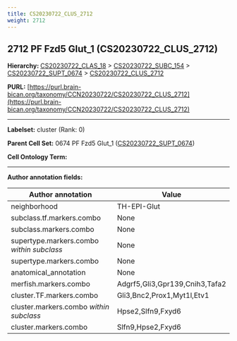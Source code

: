 ```yaml
---
title: CS20230722_CLUS_2712
weight: 2712
---
```

## 2712 PF Fzd5 Glut_1 (CS20230722_CLUS_2712)
<b>Hierarchy: </b>
[CS20230722_CLAS_18](../CS20230722_CLAS_18) >
[CS20230722_SUBC_154](../CS20230722_SUBC_154) >
[CS20230722_SUPT_0674](../CS20230722_SUPT_0674) >
[CS20230722_CLUS_2712](../CS20230722_CLUS_2712)

**PURL:** [https://purl.brain-bican.org/taxonomy/CCN20230722/CS20230722_CLUS_2712](https://purl.brain-bican.org/taxonomy/CCN20230722/CS20230722_CLUS_2712)

---


**Labelset:** cluster (Rank: 0)

**Parent Cell Set:** 0674 PF Fzd5 Glut_1 ([CS20230722_SUPT_0674](../CS20230722_SUPT_0674))



**Cell Ontology Term:** 

[MARKER GENES.]: #


---

[TRANSFERRED ANNOTATIONS.]: #


[AUTHOR ANNOTATION FIELDS.]: #


**Author annotation fields:**

| Author annotation | Value |
|-------------------|-------|
|neighborhood|TH-EPI-Glut|
|subclass.tf.markers.combo|None|
|subclass.markers.combo|None|
|supertype.markers.combo _within subclass_|None|
|supertype.markers.combo|None|
|anatomical_annotation|None|
|merfish.markers.combo|Adgrf5,Gli3,Gpr139,Cnih3,Tafa2|
|cluster.TF.markers.combo|Gli3,Bnc2,Prox1,Myt1l,Etv1|
|cluster.markers.combo _within subclass_|Hpse2,Slfn9,Fxyd6|
|cluster.markers.combo|Slfn9,Hpse2,Fxyd6|

